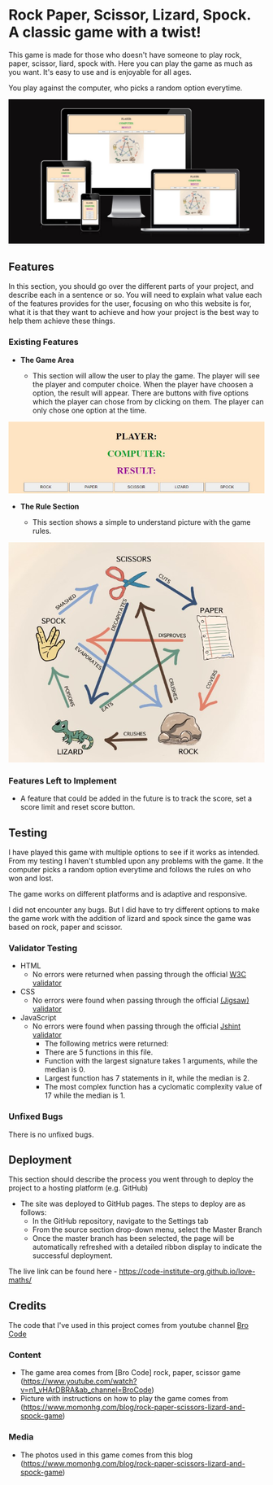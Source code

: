 # Rock Paper, Scissor, Lizard, Spock. A classic game with a twist!

This game is made for those who doesn't have someone to play rock, paper, scissor, liard, spock with. Here you can play the game as much as you want. It's easy to use and is enjoyable for all ages.

You play against the computer, who picks a random option everytime.

![Responsive Mockup](assets/images/responsive.jpg)

## Features

In this section, you should go over the different parts of your project, and describe each in a sentence or so. You will need to explain what value each of the features provides for the user, focusing on who this website is for, what it is that they want to achieve and how your project is the best way to help them achieve these things.

### Existing Features

- __The Game Area__

  - This section will allow the user to play the game. The player will see the player and computer choice. When the player have choosen a option, the result will appear. There are buttons with five options which the player can chose from by clicking on them. The player can only chose one option at the time. 

![Game](assets/images/game.jpg)

- __The Rule Section__

  - This section shows a simple to understand picture with the game rules.

![Rules](assets/images/rpslk.jpg)

### Features Left to Implement

- A feature that could be added in the future is to track the score, set a score limit and reset score button. 

## Testing

I have played this game with multiple options to see if it works as intended. From my testing I haven't stumbled upon any problems with the game. It the computer picks a random option everytime and follows the rules on who won and lost.

The game works on different platforms and is adaptive and responsive.

I did not encounter any bugs. But I did have to try different options to make the game work with the addition of lizard and spock since the game was based on rock, paper and scissor.

### Validator Testing

- HTML
  - No errors were returned when passing through the official [W3C validator](https://validator.w3.org/nu/?doc=https%3A%2F%2Frebazp.github.io%2FProject2%2F)
- CSS
  - No errors were found when passing through the official [(Jigsaw) validator](https://jigsaw.w3.org/css-validator/validator?uri=https%3A%2F%2Frebazp.github.io%2FProject2%2F&profile=css3svg&usermedium=all&warning=1&vextwarning=&lang=sv)
- JavaScript
  - No errors were found when passing through the official [Jshint validator](https://jshint.com/)
    - The following metrics were returned:
    - There are 5 functions in this file.
    - Function with the largest signature takes 1 arguments, while the median is 0.
    - Largest function has 7 statements in it, while the median is 2.
    - The most complex function has a cyclomatic complexity value of 17 while the median is 1.

### Unfixed Bugs

There is no unfixed bugs.

## Deployment

This section should describe the process you went through to deploy the project to a hosting platform (e.g. GitHub)

- The site was deployed to GitHub pages. The steps to deploy are as follows:
  - In the GitHub repository, navigate to the Settings tab
  - From the source section drop-down menu, select the Master Branch
  - Once the master branch has been selected, the page will be automatically refreshed with a detailed ribbon display to indicate the successful deployment.

The live link can be found here - <https://code-institute-org.github.io/love-maths/>

## Credits

The code that I've used in this project comes from youtube channel [Bro Code](https://www.youtube.com/watch?v=n1_vHArDBRA&ab_channel=BroCode)

### Content

- The game area comes from [Bro Code] rock, paper, scissor game (https://www.youtube.com/watch?v=n1_vHArDBRA&ab_channel=BroCode)
- Picture with instructions on how to play the game comes from (https://www.momonhg.com/blog/rock-paper-scissors-lizard-and-spock-game)

### Media

- The photos used in this game comes from this blog (<https://www.momonhg.com/blog/rock-paper-scissors-lizard-and-spock-game>)